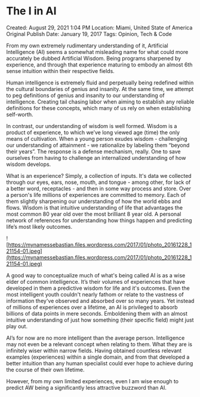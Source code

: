 # The I in AI

Created: August 29, 2021 1:04 PM
Location: Miami, United State of America
Original Publish Date: January 19, 2017
Tags: Opinion, Tech & Code

From my own extremely rudimentary understanding of it, Artificial Intelligence (AI) seems a somewhat misleading name for what could more accurately be dubbed Artificial Wisdom. Being programs sharpened by experience, and through that experience maturing to embody an almost 6th sense intuition within their respective fields.

Human intelligence is extremely fluid and perpetually being redefined within the cultural boundaries of genius and insanity. At the same time, we attempt to peg definitions of genius and insanity to our understanding of intelligence. Creating tail chasing labor when aiming to establish any reliable definitions for these concepts, which many of us rely on when establishing self-worth.

In contrast, our understanding of wisdom is well formed. Wisdom is a product of experience, to which we’ve long viewed age (time) the only means of cultivation. When a young person exudes wisdom - challenging our understanding of attainment - we rationalize by labeling them “beyond their years”. The response is a defense mechanism, really. One to save ourselves from having to challenge an internalized understanding of how wisdom develops.

What is an experience? Simply, a collection of inputs. It's data we collected through our eyes, ears, nose, mouth, and tongue - among other, for lack of a better word, receptacles - and then in some way process and store. Over a person's life millions of experiences are committed to memory. Each of them slightly sharpening our understanding of how the world ebbs and flows. Wisdom is that intuitive understanding of life that advantages the most common 80 year old over the most brilliant 8 year old. A personal network of references for understanding how things happen and predicting life’s most likely outcomes.

![https://mynamessebastian.files.wordpress.com/2017/01/photo_20161228_121154-01.jpeg](https://mynamessebastian.files.wordpress.com/2017/01/photo_20161228_121154-01.jpeg)

A good way to conceptualize much of what's being called AI is as a wise elder of common intelligence. It’s their volumes of experiences that have developed in them a predictive wisdom for life and it's outcomes. Even the most intelligent youth couldn't nearly fathom or relate to the vastness of information they've observed and absorbed over so many years. Yet instead of millions of experiences over a lifetime, an AI is privileged to absorb billions of data points in mere seconds. Emboldening them with an almost intuitive understanding of just how something (their specific field) might just play out.

AI’s for now are no more intelligent than the average person. Intelligence may not even be a relevant concept when relating to them. What they are is infinitely wiser within narrow fields. Having obtained countless relevant examples (experiences) within a single domain, and from that developed a better intuition than any human specialist could ever hope to achieve during the course of their own lifetime.

However, from my own limited experiences, even I am wise enough to predict AW being a significantly less attractive buzzword than AI.